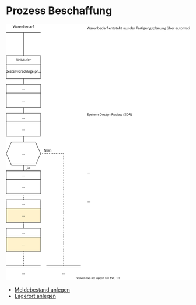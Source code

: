 # Prozess Beschaffung
![Grafik Prozess Beschaffung](Prozess%20Beschaffung.svg)

- [Meldebestand anlegen](Notes%20Kurt%20Gisler/Meldebestand%20anlegen)
- [Lagerort anlegen](Notes%20Kurt%20Gisler/Lagerort%20anlegen)